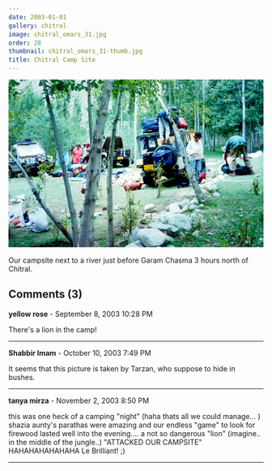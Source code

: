 ```yaml
---
date: 2003-01-01
gallery: chitral
image: chitral_omars_31.jpg
order: 28
thumbnail: chitral_omars_31-thumb.jpg
title: Chitral Camp Site
---
```


![Chitral Camp Site](./chitral_omars_31.jpg)

Our campsite next to a river just before Garam Chasma 3 hours north of Chitral.

<div id="comments">

## Comments (3)

**yellow rose** - September  8, 2003 10:28 PM

There's a lion in the camp!

---

**Shabbir Imam** - October 10, 2003  7:49 PM

It seems that this picture is taken by Tarzan, who suppose to hide in bushes.

---

**tanya mirza** - November  2, 2003  8:50 PM

this was one heck of a camping "night" (haha thats all we could manage... ) shazia aunty's parathas were amazing and our endless "game" to look for firewood lasted well into the evening.... a not so dangerous "lion" (imagine.. in the middle of the jungle..) "ATTACKED OUR CAMPSITE" HAHAHAHAHAHAHA Le Brilliant! ;)

---

</div>